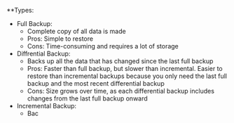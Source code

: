 **Types:
- Full Backup:
	- Complete copy of all data is made
	- Pros: Simple to restore
	- Cons: Time-consuming and requires a lot of storage
- Diffrential Backup: 
	- Backs up all the data that has changed since the last full backup
	- Pros: Faster than full backup, but slower than incremental. Easier to restore than incremental backups because you only need the last full backup and the most recent differential backup
	- Cons: Size grows over time, as each differential backup includes changes from the last full backup onward
- Incremental Backup:
	- Bac